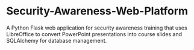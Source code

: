 # Security-Awareness-Web-Platform
A Python Flask web application for security awareness training that uses LibreOffice to convert PowerPoint presentations into course slides and SQLAlchemy for database management.
